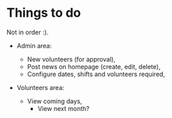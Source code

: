 # Things to do

Not in order :).

- Admin area:
  - New volunteers (for approval),
  - Post news on homepage (create, edit, delete),
  - Configure dates, shifts and volunteers required,

- Volunteers area:
  - View coming days,
    - View next month?
